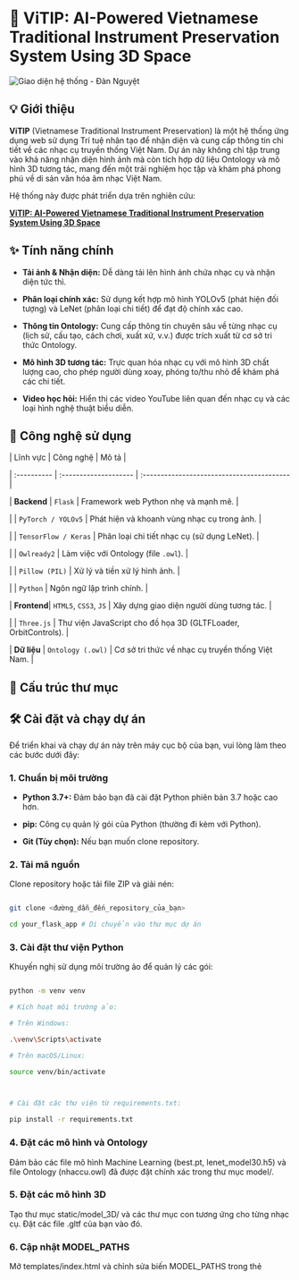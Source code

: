 # 🎼 ViTIP: AI-Powered Vietnamese Traditional Instrument Preservation System Using 3D Space



![Giao diện hệ thống - Đàn Nguyệt](image_690dc3.jpg)



## 💡 Giới thiệu



**ViTIP** (Vietnamese Traditional Instrument Preservation) là một hệ thống ứng dụng web sử dụng Trí tuệ nhân tạo để nhận diện và cung cấp thông tin chi tiết về các nhạc cụ truyền thống Việt Nam. Dự án này không chỉ tập trung vào khả năng nhận diện hình ảnh mà còn tích hợp dữ liệu Ontology và mô hình 3D tương tác, mang đến một trải nghiệm học tập và khám phá phong phú về di sản văn hóa âm nhạc Việt Nam.



Hệ thống này được phát triển dựa trên nghiên cứu:

**[ViTIP: AI-Powered Vietnamese Traditional Instrument Preservation System Using 3D Space](https://link.springer.com/chapter/10.1007/978-3-031-60295-8_7)**



## ✨ Tính năng chính



* **Tải ảnh & Nhận diện:** Dễ dàng tải lên hình ảnh chứa nhạc cụ và nhận diện tức thì.

* **Phân loại chính xác:** Sử dụng kết hợp mô hình YOLOv5 (phát hiện đối tượng) và LeNet (phân loại chi tiết) để đạt độ chính xác cao.

* **Thông tin Ontology:** Cung cấp thông tin chuyên sâu về từng nhạc cụ (lịch sử, cấu tạo, cách chơi, xuất xứ, v.v.) được trích xuất từ cơ sở tri thức Ontology.

* **Mô hình 3D tương tác:** Trực quan hóa nhạc cụ với mô hình 3D chất lượng cao, cho phép người dùng xoay, phóng to/thu nhỏ để khám phá các chi tiết.

* **Video học hỏi:** Hiển thị các video YouTube liên quan đến nhạc cụ và các loại hình nghệ thuật biểu diễn.



## 🚀 Công nghệ sử dụng



| Lĩnh vực    | Công nghệ             | Mô tả                                      |

| :---------- | :-------------------- | :----------------------------------------- |

| **Backend** | `Flask`               | Framework web Python nhẹ và mạnh mẽ.         |

|             | `PyTorch / YOLOv5`    | Phát hiện và khoanh vùng nhạc cụ trong ảnh.  |

|             | `TensorFlow / Keras`  | Phân loại chi tiết nhạc cụ (sử dụng LeNet). |

|             | `Owlready2`           | Làm việc với Ontology (file `.owl`).        |

|             | `Pillow (PIL)`        | Xử lý và tiền xử lý hình ảnh.               |

|             | `Python`              | Ngôn ngữ lập trình chính.                   |

| **Frontend**| `HTML5`, `CSS3`, `JS` | Xây dựng giao diện người dùng tương tác.    |

|             | `Three.js`            | Thư viện JavaScript cho đồ họa 3D (GLTFLoader, OrbitControls). |

| **Dữ liệu** | `Ontology (.owl)`     | Cơ sở tri thức về nhạc cụ truyền thống Việt Nam. |



## 📁 Cấu trúc thư mục





## 🛠️ Cài đặt và chạy dự án



Để triển khai và chạy dự án này trên máy cục bộ của bạn, vui lòng làm theo các bước dưới đây:



### 1. Chuẩn bị môi trường



* **Python 3.7+:** Đảm bảo bạn đã cài đặt Python phiên bản 3.7 hoặc cao hơn.

* **pip:** Công cụ quản lý gói của Python (thường đi kèm với Python).

* **Git (Tùy chọn):** Nếu bạn muốn clone repository.



### 2. Tải mã nguồn



Clone repository hoặc tải file ZIP và giải nén:



```bash

git clone <đường_dẫn_đến_repository_của_bạn>

cd your_flask_app # Di chuyển vào thư mục dự án

```

### 3. Cài đặt thư viện Python

Khuyến nghị sử dụng môi trường ảo để quản lý các gói:

```bash

python -m venv venv

# Kích hoạt môi trường ảo:

# Trên Windows:

.\venv\Scripts\activate

# Trên macOS/Linux:

source venv/bin/activate



# Cài đặt các thư viện từ requirements.txt:

pip install -r requirements.txt

```

### 4. Đặt các mô hình và Ontology

Đảm bảo các file mô hình Machine Learning (best.pt, lenet_model30.h5) và file Ontology (nhaccu.owl) đã được đặt chính xác trong thư mục model/.



### 5. Đặt các mô hình 3D

Tạo thư mục static/model_3D/ và các thư mục con tương ứng cho từng nhạc cụ. Đặt các file .gltf của bạn vào đó.

### 6. Cập nhật MODEL_PATHS

Mở templates/index.html và chỉnh sửa biến MODEL_PATHS trong thẻ <script> để khớp với tên lớp nhạc cụ và đường dẫn tới file .gltf của bạn. Để trống chuỗi ('') nếu không có mô hình 3D cho nhạc cụ đó.

```bash

const MODEL_PATHS = {

    'cong_chieng': '/static/model_3D/cong_chieng/cong_chieng.gltf',

    'dan_bau': '/static/model_3D/dan_bau/dan_bau.gltf',

    'dan_co': '/static/model_3D/dan_co/dan_co.gltf',

    'dan_da': '/static/model_3D/dan_da/dan_da.gltf',

    'dan_day': '', // Ví dụ: Chưa có model cho Đàn đáy

    // ... các ánh xạ khác

};

```



### 7. Chạy ứng dụng

```bash

python app.py

```

Ứng dụng sẽ bắt đầu chạy trên http://127.0.0.1:5000/. Mở trình duyệt và truy cập địa chỉ này để bắt đầu sử dụng hệ thống.



## ✍️ Hướng dẫn sử dụng

Truy cập ứng dụng: Mở trình duyệt và truy cập http://127.0.0.1:5000/.

Tải ảnh lên: Nhấp vào nút "Chọn ảnh" và chọn một hình ảnh chứa nhạc cụ truyền thống Việt Nam.

Nhận diện: Nhấn nút "Tải lên & Nhận diện". Hệ thống sẽ xử lý và hiển thị kết quả.

Khám phá kết quả:

Xem ảnh đã được nhận diện với các hộp giới hạn và tên nhạc cụ.

Đọc thông tin chi tiết về nhạc cụ từ Ontology.

Tương tác với mô hình 3D (nếu có): dùng chuột để xoay, kéo, và cuộn để phóng to/thu nhỏ.

Xem các video liên quan để hiểu sâu hơn về nhạc cụ và các loại hình nghệ thuật liên quan.

## ⚙️ Tùy chỉnh & Phát triển

Mở rộng nhạc cụ: Huấn luyện thêm các mô hình ML với dữ liệu mới, cập nhật Ontology và thêm các mô hình 3D tương ứng.

Cải thiện UI/UX: Tùy chỉnh file index.html và CSS để nâng cao trải nghiệm người dùng.

Tối ưu hóa hiệu suất: Sử dụng các công cụ như gltf-pipeline để nén và tối ưu hóa các mô hình 3D.

## 🤝 Đóng góp

Mọi đóng góp để cải thiện dự án đều được chào đón! Vui lòng tạo một Issue hoặc Pull Request trên GitHub.



## Tác giả

- [@truongthanhma](https://github.com/truongthanhma)

- [@hieu10-06](https://github.com/hieu10-06)

- [@Michael-Ngn](https://github.com/Michael-Ngn)

- [@imxuan03](https://github.com/imxuan03)


